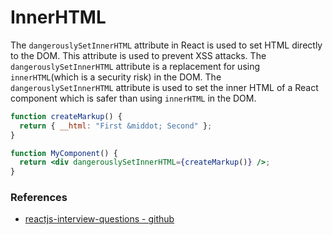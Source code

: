 # InnerHTML
The `dangerouslySetInnerHTML` attribute in React is used to set HTML directly to the DOM. This attribute is used to 
prevent XSS attacks. The `dangerouslySetInnerHTML` attribute is a replacement for using `innerHTML`(which is a security
risk) in the DOM. The `dangerouslySetInnerHTML` attribute is used to set the inner HTML of a React component which is 
safer than using `innerHTML` in the DOM.

```jsx
function createMarkup() {
  return { __html: "First &middot; Second" };
}

function MyComponent() {
  return <div dangerouslySetInnerHTML={createMarkup()} />;
}
```

### References
* [reactjs-interview-questions - github](https://github.com/sudheerj/reactjs-interview-questions)